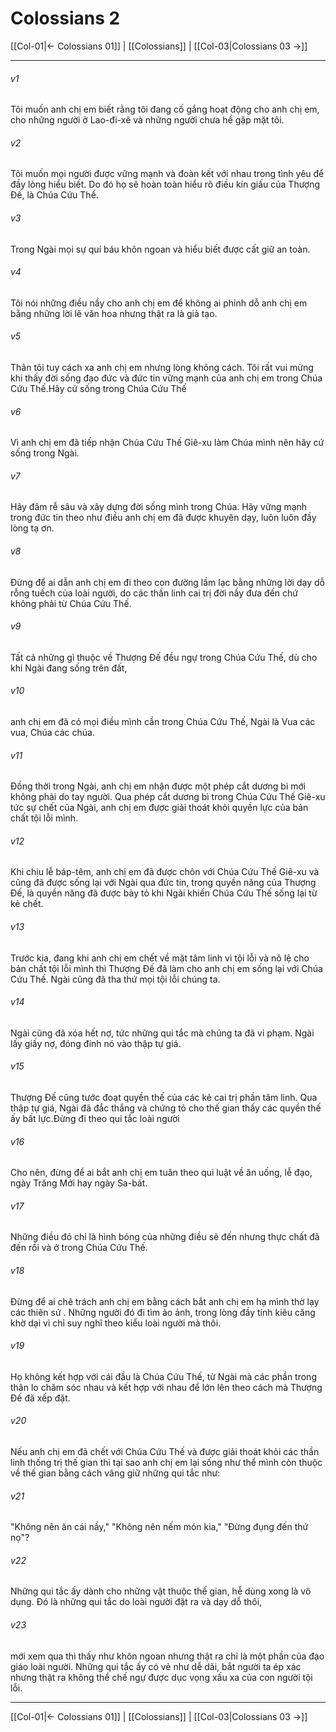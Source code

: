 # Colossians 2

[[Col-01|← Colossians 01]] | [[Colossians]] | [[Col-03|Colossians 03 →]]
***



###### v1 
Tôi muốn anh chị em biết rằng tôi đang cố gắng hoạt động cho anh chị em, cho những người ở Lao-đi-xê và những người chưa hề gặp mặt tôi. 

###### v2 
Tôi muốn mọi người được vững mạnh và đoàn kết với nhau trong tình yêu để đầy lòng hiểu biết. Do đó họ sẽ hoàn toàn hiểu rõ điều kín giấu của Thượng Đế, là Chúa Cứu Thế. 

###### v3 
Trong Ngài mọi sự quí báu khôn ngoan và hiểu biết được cất giữ an toàn. 

###### v4 
Tôi nói những điều nầy cho anh chị em để không ai phỉnh dỗ anh chị em bằng những lời lẽ văn hoa nhưng thật ra là giả tạo. 

###### v5 
Thân tôi tuy cách xa anh chị em nhưng lòng không cách. Tôi rất vui mừng khi thấy đời sống đạo đức và đức tin vững mạnh của anh chị em trong Chúa Cứu Thế.Hãy cứ sống trong Chúa Cứu Thế 

###### v6 
Vì anh chị em đã tiếp nhận Chúa Cứu Thế Giê-xu làm Chúa mình nên hãy cứ sống trong Ngài. 

###### v7 
Hãy đâm rễ sâu và xây dựng đời sống mình trong Chúa. Hãy vững mạnh trong đức tin theo như điều anh chị em đã được khuyên dạy, luôn luôn đầy lòng tạ ơn. 

###### v8 
Đừng để ai dẫn anh chị em đi theo con đường lầm lạc bằng những lời dạy dỗ rỗng tuếch của loài người, do các thần linh cai trị đời nầy đưa đến chứ không phải từ Chúa Cứu Thế. 

###### v9 
Tất cả những gì thuộc về Thượng Đế đều ngự trong Chúa Cứu Thế, dù cho khi Ngài đang sống trên đất, 

###### v10 
anh chị em đã có mọi điều mình cần trong Chúa Cứu Thế, Ngài là Vua các vua, Chúa các chúa. 

###### v11 
Đồng thời trong Ngài, anh chị em nhận được một phép cắt dương bì mới không phải do tay người. Qua phép cắt dương bì trong Chúa Cứu Thế Giê-xu tức sự chết của Ngài, anh chị em được giải thoát khỏi quyền lực của bản chất tội lỗi mình. 

###### v12 
Khi chịu lễ báp-têm, anh chị em đã được chôn với Chúa Cứu Thế Giê-xu và cũng đã được sống lại với Ngài qua đức tin, trong quyền năng của Thượng Đế, là quyền năng đã được bày tỏ khi Ngài khiến Chúa Cứu Thế sống lại từ kẻ chết. 

###### v13 
Trước kia, đang khi anh chị em chết về mặt tâm linh vì tội lỗi và nô lệ cho bản chất tội lỗi mình thì Thượng Đế đã làm cho anh chị em sống lại với Chúa Cứu Thế. Ngài cũng đã tha thứ mọi tội lỗi chúng ta. 

###### v14 
Ngài cũng đã xóa hết nợ, tức những qui tắc mà chúng ta đã vi phạm. Ngài lấy giấy nợ, đóng đinh nó vào thập tự giá. 

###### v15 
Thượng Đế cũng tước đoạt quyền thế của các kẻ cai trị phần tâm linh. Qua thập tự giá, Ngài đã đắc thắng và chứng tỏ cho thế gian thấy các quyền thế ấy bất lực.Đừng đi theo qui tắc loài người 

###### v16 
Cho nên, đừng để ai bắt anh chị em tuân theo qui luật về ăn uống, lễ đạo, ngày Trăng Mới hay ngày Sa-bát. 

###### v17 
Những điều đó chỉ là hình bóng của những điều sẽ đến nhưng thực chất đã đến rồi và ở trong Chúa Cứu Thế. 

###### v18 
Đừng để ai chê trách anh chị em bằng cách bắt anh chị em hạ mình thờ lạy các thiên sứ . Những người đó đi tìm ảo ảnh, trong lòng đầy tính kiêu căng khờ dại vì chỉ suy nghĩ theo kiểu loài người mà thôi. 

###### v19 
Họ không kết hợp với cái đầu là Chúa Cứu Thế, từ Ngài mà các phần trong thân lo chăm sóc nhau và kết hợp với nhau để lớn lên theo cách mà Thượng Đế đã xếp đặt. 

###### v20 
Nếu anh chị em đã chết với Chúa Cứu Thế và được giải thoát khỏi các thần linh thống trị thế gian thì tại sao anh chị em lại sống như thể mình còn thuộc về thế gian bằng cách vâng giữ những qui tắc như: 

###### v21 
"Không nên ăn cái nầy," "Không nên nếm món kia," "Đừng đụng đến thứ nọ"? 

###### v22 
Những qui tắc ấy dành cho những vật thuộc thế gian, hễ dùng xong là vô dụng. Đó là những qui tắc do loài người đặt ra và dạy dỗ thôi, 

###### v23 
mới xem qua thì thấy như khôn ngoan nhưng thật ra chỉ là một phần của đạo giáo loài người. Những qui tắc ấy có vẻ như dễ dãi, bắt người ta ép xác nhưng thật ra không thể chế ngự được dục vọng xấu xa của con người tội lỗi.

***
[[Col-01|← Colossians 01]] | [[Colossians]] | [[Col-03|Colossians 03 →]]
